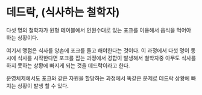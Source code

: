 # 데드락, (식사하는 철학자)

다섯 명의 철학자가 원형 테이블에서 인원수대로 있는 포크를 이용해서 음식을 먹어야 하는 상황이다.

여기서 맹점은 식사를 양손에 포크를 들고 해야한다는 것이다. 이 과정에서 다섯 명이 동시에 식사를 시작한다면 포크를 잡는 과정에서 경합이 발생해서 철학자중 아무도 식사를 하지 못하는 상황에 빠지게 되는 것을 데드락이라고 한다.

운영체제에서도 포크와 같은 자원을 할당하는 과정에서 똑같은 문제로 데드락 상황에 빠지는 상황이 발생 할 수 있다. 